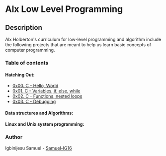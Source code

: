 # Alx Low Level Programming
## Description
Alx Holberton's curriculum for low-level programming and algorithm include the following projects that are meant to help us learn basic concepts of computer programming.
### Table of contents
  #### Hatching Out:
   * [0x00. C - Hello, World](https://github.com/Samuel-IG16/alx-low_level_programming/tree/master/0x00-hello_world#readme)
   * [0x01. C - Variables, if, else, while](https://github.com/Samuel-IG16/alx-low_level_programming/tree/master/0x01-variables_if_else_while#readme)
   * [0x02. C - Functions, nested loops](https://github.com/Samuel-IG16/alx-low_level_programming/tree/master/0x02-functions_nested_loops#readme)
   * [0x03. C - Debugging](https://github.com/Samuel-IG16/alx-low_level_programming/tree/master/0x03-debugging#readme)
  #### Data structures and Algorithms:
  #### Linux and Unix system programming:
### Author
Igbinijesu Samuel - [Samuel-IG16](https://github.com/Samuel-IG16)
